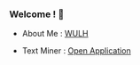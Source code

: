 ### Welcome ! 👋

<!-- <img align="right" src="https://github-readme-stats.vercel.app/api?username=WilliamWuLH&show_icons=true&icon_color=CE1D2D&text_color=718096&bg_color=ffffff&hide_title=true" /> -->

- About Me : [WULH](http://www.wlhan.top/)

- Text Miner : [Open Application](https://wulh-textminer.herokuapp.com/)
